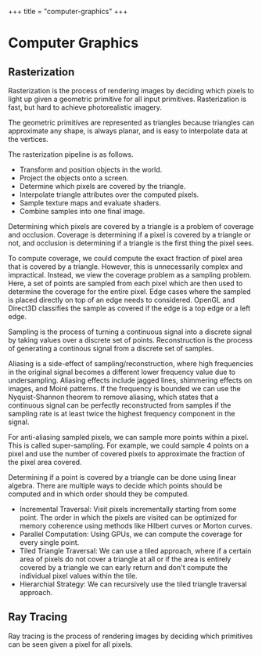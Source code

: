 +++
title = "computer-graphics"
+++

# Computer Graphics

## Rasterization

Rasterization is the process of rendering images by deciding which pixels to light up
given a geometric primitive for all input primitives. Rasterization is fast, but hard
to achieve photorealistic imagery.

The geometric primitives are represented as triangles because triangles can approximate
any shape, is always planar, and is easy to interpolate data at the vertices.

The rasterization pipeline is as follows.

- Transform and position objects in the world.
- Project the objects onto a screen.
- Determine which pixels are covered by the triangle.
- Interpolate triangle attributes over the computed pixels.
- Sample texture maps and evaluate shaders.
- Combine samples into one final image.

Determining which pixels are covered by a triangle is a problem of coverage and occlusion.
Coverage is determining if a pixel is covered by a triangle or not, and occlusion is determining
if a triangle is the first thing the pixel sees.

To compute coverage, we could compute the exact fraction of pixel area that is covered by
a triangle. However, this is unnecessarily complex and impractical. Instead, we view the
coverage problem as a sampling problem. Here, a set of points are sampled from each pixel
which are then used to determine the coverage for the entire pixel. Edge cases where the
sampled is placed directly on top of an edge needs to considered. OpenGL and Direct3D
classifies the sample as covered if the edge is a top edge or a left edge.

Sampling is the process of turning a continuous signal into a discrete signal by taking values
over a discrete set of points. Reconstruction is the process of generating a continous signal
from a discrete set of samples.

Aliasing is a side-effect of sampling/reconstruction, where high frequencies in the original
signal becomes a different lower frequency value due to undersampling. Aliasing effects include
jagged lines, shimmering effects on images, and Moiré patterns.
If the frequency is bounded we can use the Nyquist-Shannon theorem to remove aliasing, which
states that a continuous signal can be perfectly reconstructed from samples if the sampling
rate is at least twice the highest frequency component in the signal.

For anti-aliasing sampled pixels, we can sample more points within a pixel. This is called
super-sampling. For example, we could sample 4 points on a pixel and use the number of covered
pixels to approximate the fraction of the pixel area covered.

Determining if a point is covered by a triangle can be done using linear algebra.
There are multiple ways to decide which points should be computed and in which order should they
be computed.

- Incremental Traversal: Visit pixels incrementally starting from some point. The order in which
  the pixels are visited can be optimized for memory coherence using methods like Hilbert curves
  or Morton curves.
- Parallel Computation: Using GPUs, we can compute the coverage for every single point.
- Tiled Triangle Traversal: We can use a tiled approach, where if a certain area of pixels do not
  cover a triangle at all or if the area is entirely covered by a triangle we can early return
  and don't compute the individual pixel values within the tile.
- Hierarchial Strategy: We can recursively use the tiled triangle traversal approach.

## Ray Tracing

Ray tracing is the process of rendering images by deciding which primitives can be seen
given a pixel for all pixels.
